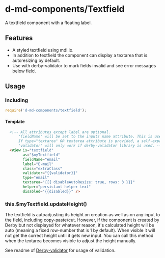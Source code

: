 # d-md-components/Textfield
A textfield component with a floating label.

Features
--------
- A styled textfield using mdl.io.
- In addition to textfield the component can display a textarea that is autoresizing by default.
- Use with derby-validator to mark fields invalid and see error messages below field.

Usage
-----
### Including
```javascript
require('d-md-components/textfield');
```

#### Template
```html
  <!-- All attributes except label are optional. 
      'fieldName' will be set to the inputs name attribute. This is useful for browser autofill reasons.
      If type="textarea" OR textarea attribute is provided, a self-expanding textarea will be used instead.
      'validator' will only work if derby-validator library is used. -->
  <view is="textfield" 
        as="$myTextfield"
        fieldName="email" 
        label="E-mail" 
        class="extraClass" 
        validator="{{validator}}" 
        type="email" 
        textarea="{{{ disableAutoResize: true, rows: 3 }}}"
        helper="persistant helper text"
        disabled="{{disabled}}" />
```

### this.$myTextfield.updateHeight()

The textfield is autoadjusting its height on creation as well as on any input to the field, including copy-paste/cut. However, if the component is created by Derby but not displayed for whatever reason, it's calculated height will be auto (meaning a fixed row-number that is 1 by default). When visible it will not get the correct height until it gets new input. You can call this method when the textarea becomes visible to adjust the height manually.

See readme of [Derby-validator](https://github.com/BBWeb/derby-validator) for usage of validation.

